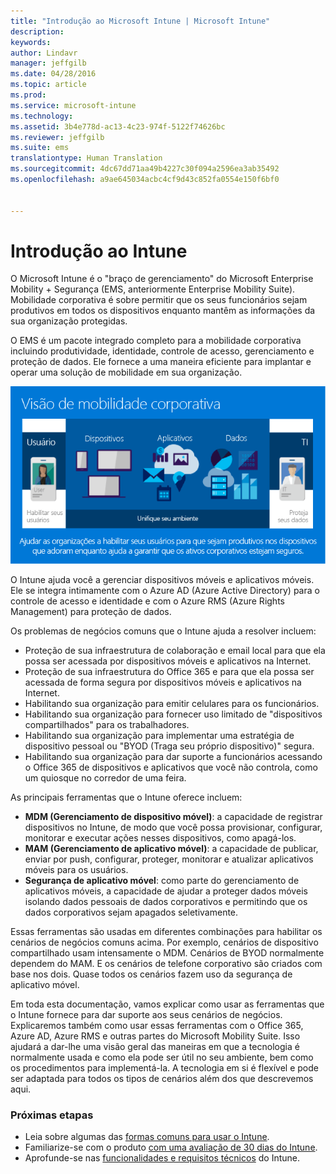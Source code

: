 ```yaml
---
title: "Introdução ao Microsoft Intune | Microsoft Intune"
description: 
keywords: 
author: Lindavr
manager: jeffgilb
ms.date: 04/28/2016
ms.topic: article
ms.prod: 
ms.service: microsoft-intune
ms.technology: 
ms.assetid: 3b4e778d-ac13-4c23-974f-5122f74626bc
ms.reviewer: jeffgilb
ms.suite: ems
translationtype: Human Translation
ms.sourcegitcommit: 4dc67dd71aa49b4227c30f094a2596ea3ab35492
ms.openlocfilehash: a9ae645034acbc4cf9d43c852fa0554e150f6bf0


---
```


# Introdução ao Intune
O Microsoft Intune é o "braço de gerenciamento" do Microsoft Enterprise Mobility + Segurança (EMS, anteriormente Enterprise Mobility Suite). Mobilidade corporativa é sobre permitir que os seus funcionários sejam produtivos em todos os dispositivos enquanto mantêm as informações da sua organização protegidas.  

O EMS é um pacote integrado completo para a mobilidade corporativa incluindo produtividade, identidade, controle de acesso, gerenciamento e proteção de dados. Ele fornece a uma maneira eficiente para implantar e operar uma solução de mobilidade em sua organização.  

![Imagem da visão de mobilidade corporativa](..\media\em-vision.png)

O Intune ajuda você a gerenciar dispositivos móveis e aplicativos móveis. Ele se integra intimamente com o Azure AD (Azure Active Directory) para o controle de acesso e identidade e com o Azure RMS (Azure Rights Management) para proteção de dados.  

Os problemas de negócios comuns que o Intune ajuda a resolver incluem:

* Proteção de sua infraestrutura de colaboração e email local para que ela possa ser acessada por dispositivos móveis e aplicativos na Internet.
* Proteção de sua infraestrutura do Office 365 e para que ela possa ser acessada de forma segura por dispositivos móveis e aplicativos na Internet.
* Habilitando sua organização para emitir celulares para os funcionários.
* Habilitando sua organização para fornecer uso limitado de "dispositivos compartilhados" para os trabalhadores.
* Habilitando sua organização para implementar uma estratégia de dispositivo pessoal ou "BYOD (Traga seu próprio dispositivo)" segura.
* Habilitando sua organização para dar suporte a funcionários acessando o Office 365 de dispositivos e aplicativos que você não controla, como um quiosque no corredor de uma feira.

As principais ferramentas que o Intune oferece incluem:
* **MDM (Gerenciamento de dispositivo móvel)**: a capacidade de registrar dispositivos no Intune, de modo que você possa provisionar, configurar, monitorar e executar ações nesses dispositivos, como apagá-los.
* **MAM (Gerenciamento de aplicativo móvel)**: a capacidade de publicar, enviar por push, configurar, proteger, monitorar e atualizar aplicativos móveis para os usuários.
* **Segurança de aplicativo móvel**: como parte do gerenciamento de aplicativos móveis, a capacidade de ajudar a proteger dados móveis isolando dados pessoais de dados corporativos e permitindo que os dados corporativos sejam apagados seletivamente.

Essas ferramentas são usadas em diferentes combinações para habilitar os cenários de negócios comuns acima. Por exemplo, cenários de dispositivo compartilhado usam intensamente o MDM. Cenários de BYOD normalmente dependem do MAM. E os cenários de telefone corporativo são criados com base nos dois. Quase todos os cenários fazem uso da segurança de aplicativo móvel.

Em toda esta documentação, vamos explicar como usar as ferramentas que o Intune fornece para dar suporte aos seus cenários de negócios.  Explicaremos também como usar essas ferramentas com o Office 365, Azure AD, Azure RMS e outras partes do Microsoft Mobility Suite. Isso ajudará a dar-lhe uma visão geral das maneiras em que a tecnologia é normalmente usada e como ela pode ser útil no seu ambiente, bem como os procedimentos para implementá-la. A tecnologia em si é flexível e pode ser adaptada para todos os tipos de cenários além dos que descrevemos aqui.

### Próximas etapas
* Leia sobre algumas das [formas comuns para usar o Intune](common-ways-to-use-intune.md).
* Familiarize-se com o produto [com uma avaliação de 30 dias do Intune](get-started-with-a-30-day-trial-of-microsoft-intune.md).
* Aprofunde-se nas [funcionalidades e requisitos técnicos](/intune/get-started/what-to-know-before-you-start-microsoft-intune) do Intune.



<!--HONumber=Jul16_HO3-->


